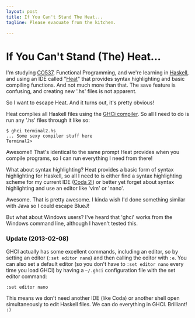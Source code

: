 ```yaml
---
layout: post
title: If You Can't Stand The Heat...
tagline: Please evacuate from the kitchen.

---
```


# If You Can't Stand (The) Heat...

I'm studying [CO537][co537], Functional Programming, and we're learning in [Haskell][haskell], and using an IDE called "[Heat][heat]" that provides syntax highlighting and basic compiling functions. And not much more than that. The save feature is confusing, and creating new '.hs' files is not apparent.

So I want to escape Heat. And it turns out, it's pretty obvious!

Heat complies all Haskell files using the [GHCi compiler][ghci]. So all I need to do is run any '.hs' files through it like so:

	$ ghci terminal2.hs
	... Some sexy compiler stuff here
	Terminal2>

Awesome!! That's identical to the same prompt Heat provides when you compile programs, so I can run everything I need from there!

What about syntax highlighting? Heat provides a basic form of syntax highlighting for Haskell, so all I need to is either find a syntax highlighting scheme for my current IDE ([Coda 2!][coda]) or better yet forget about syntax highlighting and use an editor like 'vim' or 'nano'.

Awesome. That is pretty awesome. I kinda wish I'd done something similar with Java so I could escape BlueJ!

But what about Windows users? I've heard that 'ghci' works from the Windows command line, although I haven't tested this.

### Update (2013-02-08)

GHCI actually has some excellent commands, including an editor, so by setting an editor (`:set editor nano`) and then calling the editor with `:e`. You can also set a default editor (so you don't have to `:set editor nano` every time you load GHCI) by having a `~/.ghci` configuration file with the set editor command:

	:set editor nano

This means we don't need another IDE (like Coda) or another shell open simultaneously to edit Haskell files. We can do everything in GHCI. Brilliant! `:)`

[co537]: https://twitter.com/search?q=%23co537
[coda]: http://panic.com/coda
[ghci]: http://www.haskell.org/haskellwiki/GHC/GHCi
[haskell]: http://www.haskell.org
[heat]: http://www.cs.kent.ac.uk/projects/heat